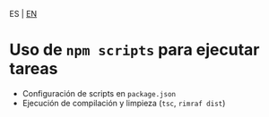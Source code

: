 <!-- MULTILANGUAJE MENU START -->
ES | [EN](https://lckpig.gitbook.io/practical-dev-handbook/typescript/automation-testing/npm-scripts-automation)
<!-- MULTILANGUAJE MENU END -->

# Uso de `npm scripts` para ejecutar tareas

- Configuración de scripts en `package.json`
- Ejecución de compilación y limpieza (`tsc`, `rimraf dist`) 